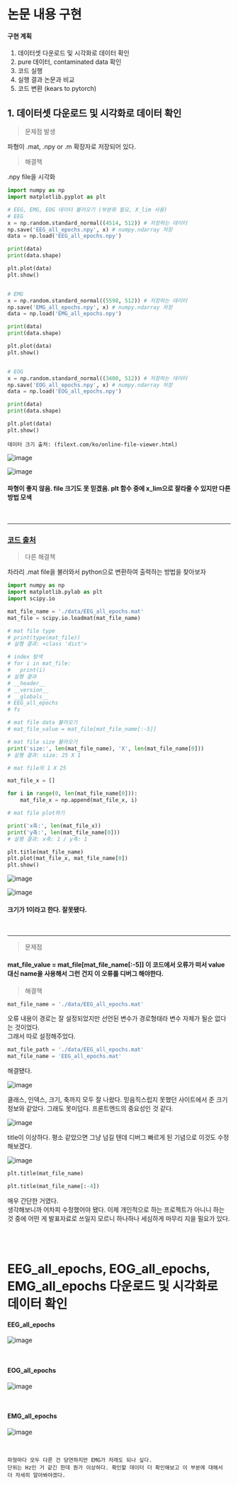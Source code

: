 # 논문 내용 구현

#### 구현 계획

1. 데이터셋 다운로드 및 시각화로 데이터 확인
2. pure 데이터, contaminated data 확인
3. 코드 실행
4. 실행 결과 논문과 비교
5. 코드 변환 (kears to pytorch)

## 1. 데이터셋 다운로드 및 시각화로 데이터 확인

> 문제점 발생

파형이 .mat, .npy or .m 확장자로 저장되어 있다.

> 해결책

.npy file을 시각화

```py
import numpy as np
import matplotlib.pyplot as plt

# EEG, EMG, EOG 데이터 불러오기 (부분화 필요, X_lim 사용)
# EEG
x = np.random.standard_normal((4514, 512)) # 저장하는 데이터
np.save('EEG_all_epochs.npy', x) # numpy.ndarray 저장
data = np.load('EEG_all_epochs.npy')

print(data)
print(data.shape)

plt.plot(data)
plt.show()


# EMG
x = np.random.standard_normal((5598, 512)) # 저장하는 데이터
np.save('EMG_all_epochs.npy', x) # numpy.ndarray 저장
data = np.load('EMG_all_epochs.npy')

print(data)
print(data.shape)

plt.plot(data)
plt.show()


# EOG
x = np.random.standard_normal((3400, 512)) # 저장하는 데이터
np.save('EOG_all_epochs.npy', x) # numpy.ndarray 저장
data = np.load('EOG_all_epochs.npy')

print(data)
print(data.shape)

plt.plot(data)
plt.show()
```

`데이터 크기 출처: (filext.com/ko/online-file-viewer.html)`

![image](https://github.com/UGeunJi/AI_Papers-and-Mathematics/assets/84713532/bae9f64e-6e2b-4186-8edb-08678ac1788a)

![image](https://github.com/UGeunJi/AI_Papers-and-Mathematics/assets/84713532/05538719-7341-4bb3-bb21-54056423f4d9)

#### 파형이 좋지 않음. file 크기도 못 믿겠음. plt 함수 중에 x_lim으로 잘라줄 수 있지만 다른 방법 모색

<br>

---

### [코드 출처](coding-yoon.tistory.com/33)

> 다른 해결책

차라리 .mat file을 불러와서 python으로 변환하여 출력하는 방법을 찾아보자

```py
import numpy as np
import matplotlib.pylab as plt
import scipy.io

mat_file_name = './data/EEG_all_epochs.mat'
mat_file = scipy.io.loadmat(mat_file_name)

# mat file type
# print(type(mat_file))
# 실행 결과: <class 'dict'>

# index 탐색
# for i in mat_file:
#   print(i)
# 실행 결과
# __header__
# __version__
# __globals__
# EEG_all_epochs
# fs

# mat file data 불러오기
# mat_file_value = mat_file[mat_file_name[:-5]]

# mat file size 불러오기
print('size:', len(mat_file_name), 'X', len(mat_file_name[0]))
# 실행 결과: size: 25 X 1

# mat file의 1 X 25

mat_file_x = []

for i in range(0, len(mat_file_name[0])):
    mat_file_x = np.append(mat_file_x, i)

# mat file plot하기

print('x축:', len(mat_file_x))
print('y축:', len(mat_file_name[0]))
# 실행 결과: x축: 1 / y축: 1

plt.title(mat_file_name)
plt.plot(mat_file_x, mat_file_name[0])
plt.show()
```

![image](https://github.com/UGeunJi/AI_Papers-and-Mathematics/assets/84713532/5b442f6f-5341-4437-b51b-6587128b289d)

![image](https://github.com/UGeunJi/AI_Papers-and-Mathematics/assets/84713532/995930f5-df93-4dea-b542-465d3f06a7b4)

#### 크기가 1이라고 한다. 잘못됐다.

<br>

---

> 문제점 
#### mat_file_value = mat_file[mat_file_name[:-5]] 이 코드에서 오류가 떠서 value 대신 name을 사용해서 그런 건지 이 오류를 디버그 해야한다.

> 해결책

```py
mat_file_name = './data/EEG_all_epochs.mat'
```

오류 내용이 경로는 잘 설정되었지만 선언된 변수가 경로형태라 변수 자체가 될순 없다는 것이었다. <br>
그래서 따로 설정해주었다.


```py
mat_file_path = './data/EEG_all_epochs.mat'
mat_file_name = 'EEG_all_epochs.mat'
```

해결됐다.

![image](https://github.com/UGeunJi/AI_Papers-and-Mathematics/assets/84713532/6ba7f8fa-f2e3-4a60-b21b-7a3e5880eca9)

클래스, 인덱스, 크기, 축까지 모두 잘 나왔다. 믿음직스럽지 못했던 사이트에서 준 크기 정보와 같았다. 그래도 못미덥다. 프론트엔드의 중요성인 것 같다.

![image](https://github.com/UGeunJi/AI_Papers-and-Mathematics/assets/84713532/39b2819f-ef69-4aa8-a463-1a9ea8750ce8)

title이 이상하다. 평소 같았으면 그냥 넘길 텐데 디버그 빠르게 된 기념으로 이것도 수정해보겠다.

![image](https://github.com/UGeunJi/AI_Papers-and-Mathematics/assets/84713532/d03d8b74-0132-49ec-b5cf-431235b5e568)

```py
plt.title(mat_file_name)
```

```py
plt.title(mat_file_name[:-4])
```

매우 간단한 거였다. <br>
생각해보니까 어차피 수정했어야 됐다. 이제 개인적으로 하는 프로젝트가 아니니 하는 것 중에 어떤 게 발표자료로 쓰일지 모르니 하나하나 세심하게 마무리 지을 필요가 있다.

<br>
<br>

# EEG_all_epochs, EOG_all_epochs, EMG_all_epochs 다운로드 및 시각화로 데이터 확인

#### EEG_all_epochs

![image](https://github.com/UGeunJi/AI_Papers-and-Mathematics/assets/84713532/d03d8b74-0132-49ec-b5cf-431235b5e568)

<br>

#### EOG_all_epochs

![image](https://github.com/UGeunJi/AI_Papers-and-Mathematics/assets/84713532/f2103e2b-16aa-4a65-bcb6-25477af17d08)

<br>

#### EMG_all_epochs

![image](https://github.com/UGeunJi/AI_Papers-and-Mathematics/assets/84713532/408d0f84-a4f1-4672-a213-88de1c1dd7d4)

<br>

```
파형마다 모두 다른 건 당연하지만 EMG가 저래도 되나 싶다.
단위는 Hz인 거 같긴 한데 뭔가 이상하다. 확인할 데이터 더 확인해보고 이 부분에 대해서 더 자세히 알아봐야겠다.
```
